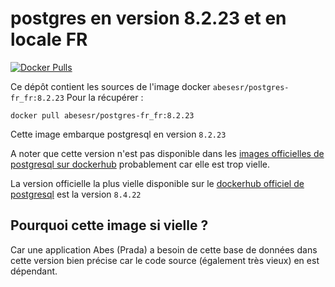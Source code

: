 # postgres en version 8.2.23 et en locale FR

[![Docker Pulls](https://img.shields.io/docker/pulls/abesesr/postgres-fr_fr.svg)](https://hub.docker.com/r/abesesr/postgres-fr_fr/)

Ce dépôt contient les sources de l'image docker ``abesesr/postgres-fr_fr:8.2.23``
Pour la récupérer :

```shell
docker pull abesesr/postgres-fr_fr:8.2.23
```

Cette image embarque postgresql en version ``8.2.23``

A noter que cette version n'est pas disponible dans les [images officielles de postgresql sur dockerhub](https://hub.docker.com/_/postgres) probablement car elle est trop vielle.

La version officielle la plus vielle disponible sur le [dockerhub officiel de postgresql](https://hub.docker.com/_/postgres) est la version ``8.4.22``

## Pourquoi cette image si vielle ?

Car une application Abes (Prada) a besoin de cette base de données dans cette version bien précise car le code source (également très vieux) en est dépendant. 
